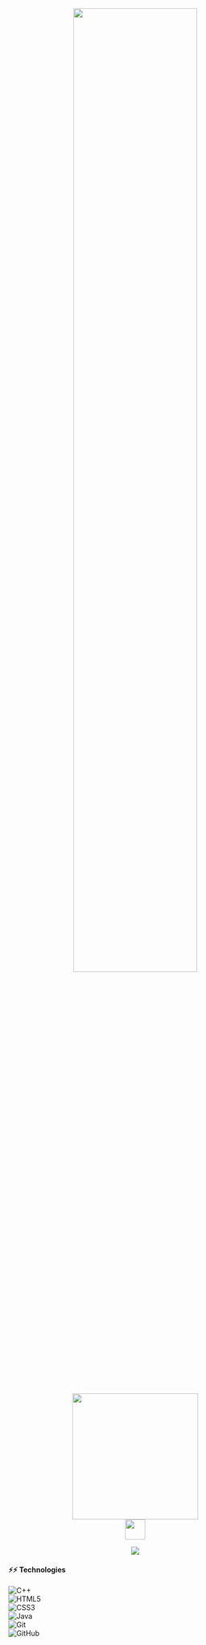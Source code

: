 <div align="center">
<img src="https://readme-typing-svg.demolab.com?font=Inconsolata&weight=500&size=50&duration=4000&pause=1000&color=A7A459&center=true&vCenter=true&multiline=true&repeat=true&random=false&width=1300&height=140&lines=Hello+There;I'm+Manar Taha%2C+a+Front-End Developer+%E2%9C%A9" width="70%" />
<br><br>
    <img src="https://tatepro.com/wp-content/uploads/2022/01/fe1.jpg" height="250"   /> <br>
  <img src="https://raw.githubusercontent.com/innng/innng/master/assets/kyubey.gif" height="40" />

<br>

[![](https://img.shields.io/badge/linkedin-0a66c2)]([http://linkedin.com/in/ingridrosselis](https://www.linkedin.com/in/manar-taha-1847442b6?lipi=urn%3Ali%3Apage%3Ad_flagship3_profile_view_base_contact_details%3B3sxygq8xQdGBaIp%2BJe0o5g%3D%3D))
</div>
<h4>⚡⚡ Technologies</h4> 

![C++](https://img.shields.io/badge/-C++-00599C?style=flat-square&logo=c) <br>
![HTML5](https://img.shields.io/badge/-HTML5-E34F26?style=flat-square&logo=html5&logoColor=white) <br>
![CSS3](https://img.shields.io/badge/-CSS3-1572B6?style=flat-square&logo=css3) <br>
![Java](https://img.shields.io/badge/-java-E34A86?style=flat-square&logo=java) <br>
![Git](https://img.shields.io/badge/-Git-black?style=flat-square&logo=git) <br>
![GitHub](https://img.shields.io/badge/-GitHub-181717?style=flat-square&logo=github) 



